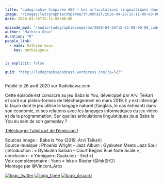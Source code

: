 ```yaml
---
title: "Ludographie Comparée #59 – Les articulations linguistiques dans Baba is You"
image: "/images/ludographiecomparee/thumbnail/2020-04-26T15-11-00-00-00_LudographieCompare59LesarticulationslinguistiquesdansBabaisYou.jpg"
date: 2020-04-26T15:11:00+00:00

episode_mp3: "/audio/ludographiecomparee/2020-04-26T15-11-00-00-00_LudographieCompare59LesarticulationslinguistiquesdansBabaisYou.mp3"
author: "Mathieu Goux"
duration: "0"
people_link: 
  - name: Mathieu Goux
    key: mathieugoux


is_explicit: false

guid: "http://ludographiepodcast.wordpress.com/?p=527"
---
```


<PodcastHeader/>

<!-- ECRIRE LA DESCRIPTION DE L'EPISODE SOUS CETTE LIGNE -->
<p>Publié le 26 avril 2020 sur Radiokawa.com.</p>
<p>Cette épisode est consacré au jeu Baba Is You, développé par Arvi Teikari et sorti sur plates-formes de téléchargement en mars 2019. Il y est interrogé la façon dont le jeu utilise le langage naturel (l’anglais, le cas échéant) dans son économie, et ses relations avec les langages informatiques du jeu vidéo et de la programmation. Sur quelles articulations linguistiques joue Baba Is You au sein de son gameplay ?</p>
<p><a title="LC59_Abstract" href="/resources/ludographiecomparee/2020-04-26T15-11-00-00-00_LudographieCompare59LesarticulationslinguistiquesdansBabaisYou/lc59_abstract.pdf" rel="nofollow">Télécharger l’abstract de l’émission !</a></p>
<p></p>
<a href="" rel="nofollow"></a>
 
<p>Sources image :&nbsp; Baba is You (2019, Arvi Teikari)<br>
Source musique : Phoenix Wright – Jazz Album : Gyakuten Meets Jazz Soul (introduction : «&nbsp;Gyakuten Saiban – Court Begins Blue Note Scale&nbsp;» ; conclusion : «&nbsp;Yomigaeru Gyakuten – End&nbsp;»)<br>
Voix complémentaire : Yann «&nbsp;Inks&nbsp;» Rieder (@InkSHD)<br>
Montage par&nbsp;@Vincent_Aros</p>


<tr>
<td><a href="https://twitter.com/Gouximan" rel="nofollow"><img src="/resources/ludographiecomparee/2020-04-26T15-11-00-00-00_LudographieCompare59LesarticulationslinguistiquesdansBabaisYou/logo_twitter-1.png" alt="logo_twitter"></a></td>
<td><a href="http://fr.tipeee.com/calvinball" rel="nofollow"><img src="/resources/ludographiecomparee/2020-04-26T15-11-00-00-00_LudographieCompare59LesarticulationslinguistiquesdansBabaisYou/logo_tipee-1.png" alt="logo_tipee"></a></td>
<td><a href="https://discord.com/invite/4RnA9v7" rel="nofollow"><img src="/resources/ludographiecomparee/2020-04-26T15-11-00-00-00_LudographieCompare59LesarticulationslinguistiquesdansBabaisYou/logo_discord-1.png" alt="logo_discord"></a></td>
</tr>




